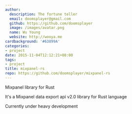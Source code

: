 ```yaml
---
author:
  description: The fortune teller
  email: doomsplayer@gmail.com
  github: https://github.com/doomsplayer
  image: /images/avatar.png
  name: Wu Young
  website: http://wooya.me
cardbackground: '#63899A'
categories:
- project
date: 2015-11-04T12:12:21+08:00
tags:
- project
title: mixpanel-rs
repo: https://github.com/doomsplayer/mixpanel-rs
---
```


Mixpanel library for Rust

It's a Mixpanel data export api v2.0 library for Rust language

Currently under heavy development
